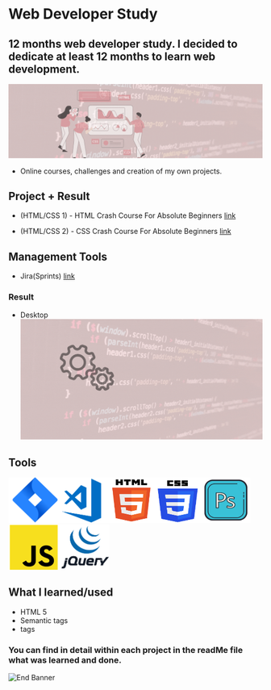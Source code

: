 # Web Developer Study
## 12 months web developer study. I decided to dedicate at least 12 months to learn web development.

![Begin Banner](Documentation/top-1200x350.gif)

* Online courses, challenges and creation of my own projects.

## Project + Result
* (HTML/CSS 1) - HTML Crash Course For Absolute Beginners [link](https://github.com/pittyh6/12Mths-WebDevelopmentStudy-2022-2023/tree/master/WDS-18_HTML-CSS_1_HTML_Crash_Course_For_Absolute_Beginners)

* (HTML/CSS 2) - CSS Crash Course For Absolute Beginners [link](https://github.com/pittyh6/12Mths-WebDevelopmentStudy-2022-2023/tree/master/WDS-24_HTML-CSS-2_CSS_Crash_Course_For_Absolute_Beginners)

## Management Tools
* Jira(Sprints) [link](https://github.com/pittyh6/12Mths-WebDevelopmentStudy-2022-2023/tree/master/Sprint)

### Result
* Desktop
![Middle Banner](Documentation/Under_Development.gif)


## Tools
<img src= Documentation/jira.png  height="90" width="100" ><img src= Documentation/vscode.png  height="90" width="100"><img src= Documentation/html.png  height="90" width="90"><img src= Documentation/css.png  height="90" width="90"><img src= Documentation/photoshop.png  height="90" width="100"><img src= Documentation/js.png  height="90" width="100"><img src= Documentation/jquery.png  height="90" width="100">

## What I learned/used

* HTML 5
* Semantic tags
* tags

### You can find in detail within each project in the readMe file what was learned and done.

  




![End Banner](Documentation/botton-1200x350.gif)